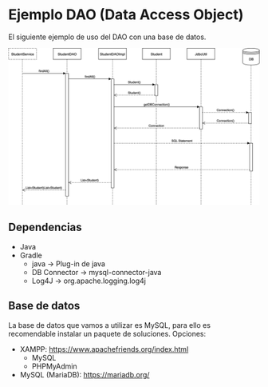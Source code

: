 # Ejemplo DAO (Data Access Object)
El siguiente ejemplo de uso del DAO con una base de datos.

![ejemplo-dao](ejemplo-dao.png)

## Dependencias

- Java
- Gradle
  - java -> Plug-in de java
  - DB Connector -> mysql-connector-java
  - Log4J -> org.apache.logging.log4j

## Base de datos

La base de datos que vamos a utilizar es MySQL, para ello es recomendable instalar un paquete de soluciones. Opciones:

- XAMPP: https://www.apachefriends.org/index.html
  - MySQL
  - PHPMyAdmin
- MySQL (MariaDB): https://mariadb.org/

